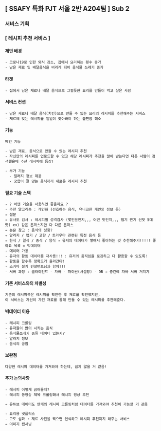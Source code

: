 ## [ SSAFY 특화 PJT 서울 2반 A204팀 ] Sub 2

### 서비스 기획

### [ 레시피 추천 서비스 ]

#### 제안 배경
    - 코로나19로 인한 외식 감소, 집에서 요리하는 횟수 증가
    - 남은 재료 및 배달음식을 버리게 되어 음식물 쓰레기 증가
#### 타겟
    - 집에서 남은 재료나 배달 음식으로 그럴듯한 요리를 만들어 먹고 싶은 사람

#### 서비스 컨셉

```
- 남은 재료나 배달 음식(치킨)으로 만들 수 있는 요리의 레시피를 추천해주는 서비스
- 재료에 맞는 레시피를 일일이 찾아봐야 하는 불편함 해소
```

#### 기능

```
메인 기능

- 남은 재료, 음식으로 만들 수 있는 레시피 추천
- 자신만의 레시피를 업로드할 수 있고 해당 레시피가 추천을 많이 받는다면 다른 사람이 검색했을때 추천 레시피에 등장!

- 부가 기능
  - 알러지 정보 제공
  - 궁합이 잘 맞는 음식끼리 새로운 레시피 추천

```

#### 필요 기술 스택

```
- ? 어떤 기술을 사용하면 좋을까요 ?
- 추천 알고리즘 : 개인화 (선호하는 음식, 유니크한 개인의 정보 등) 
⇒ 설문 
⇒ 유사도 검사 : 레시피별 성격검사 (몇인분인지,,, 어떤 맛인지,,, 맵기 짠기 신맛 5대 맛) ex) 같은 돈까스지만 다 다른 돈까스 
⇒ 논문 참고 : 음식의 성향? 
⇒ 알러지 / 맵기 / 고향 / 트라우마 관련된 특정 음식 등 
⇒ 한식 / 일식 / 중식 / 양식 ⇒ 유저의 데이터가 쌓여서 좋아하는 것 추천해주기!!!!! 좋아요 목록 = 빅데이터
- 데이터 가공
- 유저의 활동 데이터를 재사용!!! : 유저의 움직임을 로깅하고 다 활용할 수 있도록! 
⇒ 활동을 할수록 정확도가 올라간다!
- 스키마 설계 컨설턴트님과 함께!!!
- 서버 과정 : 클라이언트 - 자바 - 파이썬(사설망) - DB ⇒ 중간에 자바 서버 거치기
```

#### 기존 서비스와의 차별성

```
기존의 레시피북은 레시피를 확인한 후 재료를 확인했지만, 
이 서비스는 자신이 가진 재료를 통해 만들 수 있는 레시피를 추천해준다.
```

#### 빅데이터 이용

```
- 레시피 크롤링
- 유저들이 많이 시키는 음식
- 음식물쓰레기 종류 데이터 있는지?
- 알러지 정보
- 음식의 궁합
```

#### 보완점

```
다양한 레시피 데이터를 가져와야 하는데, 쉽지 않을 거 같음!
```

#### 추가 논의사항

```
- 레시피 어떻게 긁어올지?
- 레시피 동영상 제목 크롤링해서 레시피 영상 추천

⇒ 유튜브 데이터도 만개의 레시피 크롤링처럼 데이터를 가져와야 추천이 가능할 거 같음

- 요리용 넷플릭스
- 고도 심화 : 재료 사진을 찍으면 인식하고 레시피 추천까지 해주는 서비스 
⇒ 이미지 캡셔닝
```